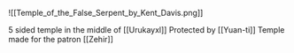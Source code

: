 ![[Temple_of_the_False_Serpent_by_Kent_Davis.png]]

5 sided temple in the middle of [[Urukayxl]]
Protected by [[Yuan-ti]] 
Temple made for the patron [[Zehir]]

